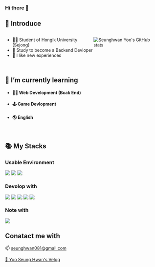 ### Hi there 👋



## 🎤 Introduce
<div style = "display:flex">

- 👨‍🎓 Student of Hongik University (Sejong)
- 🔭 Study to become a Backend Devloper
- 🔮 I like new experiences


![Seunghwan Yoo's GitHub stats](https://github-readme-stats.vercel.app/api?username=dellyu03&show_icons=true&theme=react)

</div>
<br>

## 🌱 I’m currently learning
- #### 👨‍💻 Web Development (Bcak End)
- #### 🕹️ Game Devlopment
- #### 🌎 English
<br>

## 📚 My Stacks

### Usable Environment
<img src="https://img.shields.io/badge/Visual studio Code-007ACC?style=for-the-badge&logo=visual studio code&logoColor=white"> <img src="https://img.shields.io/badge/Git-F05032?style=for-the-badge&logo=Git&logoColor=white"> <img src="https://img.shields.io/badge/Git Hub-181717?style=for-the-badge&logo=GitHub&logoColor=white">
### Devolop with
<img src="https://img.shields.io/badge/HTML-E34F26?style=for-the-badge&logo=html5&logoColor=white"> <img src="https://img.shields.io/badge/CSS-1572B6?style=for-the-badge&logo=CSS3&logoColor=white"> <img src="https://img.shields.io/badge/Java Script-F7DF1E?style=for-the-badge&logo=JavaScript&logoColor=white"> <img src="https://img.shields.io/badge/Node.js-339933?style=for-the-badge&logo=node.js&logoColor=white"> <img src="https://img.shields.io/badge/React-282c34?style=for-the-badge&logo=react&logoColor=#61DAFB">

### Note with
<img src="https://img.shields.io/badge/Obsidian-7C3AED?style=for-the-badge&logo=obsidian&logoColor=white">

## Conatact me with
📫 seunghwan081@gmail.com 

<a href = "https://velog.io/@youjacha082/posts">💬 Yoo Seung Hwan's Velog</a>
















<!--
**dellyu03/dellyu03** is a ✨ _special_ ✨ repository because its `README.md` (this file) appears on your GitHub profile.

Here are some ideas to get you started:

- 🔭 I’m currently working on ...
- 🌱 I’m currently learning ...
- 👯 I’m looking to collaborate on ...
- 🤔 I’m looking for help with ...
- 💬 Ask me about ...
- 📫 How to reach me: ...
- 😄 Pronouns: ...
- ⚡ Fun fact: ...
-->
